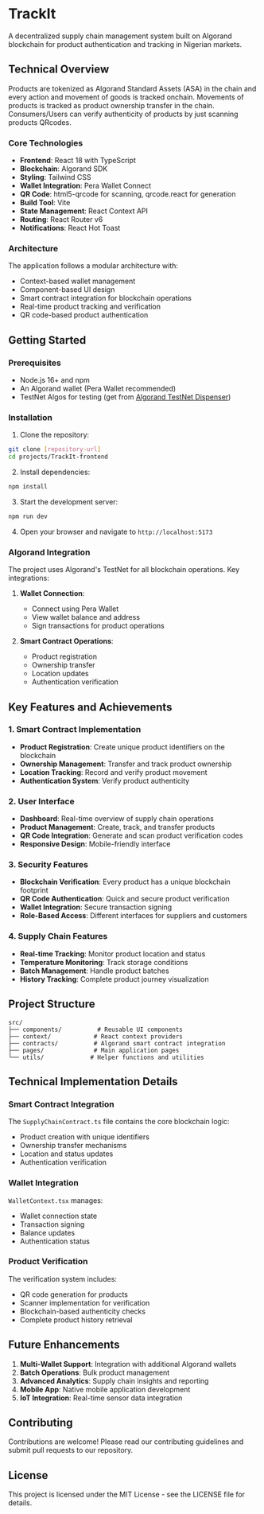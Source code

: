 # TrackIt 
A decentralized supply chain management system built on Algorand blockchain for product authentication and tracking in Nigerian markets.

## Technical Overview
Products are tokenized as Algorand Standard Assets (ASA) in the chain and every action and movement of goods is tracked onchain. Movements of products is tracked as product ownership transfer in the chain.
Consumers/Users can verify authenticity of products by just scanning products QRcodes.

### Core Technologies

- **Frontend**: React 18 with TypeScript
- **Blockchain**: Algorand SDK
- **Styling**: Tailwind CSS
- **Wallet Integration**: Pera Wallet Connect
- **QR Code**: html5-qrcode for scanning, qrcode.react for generation
- **Build Tool**: Vite
- **State Management**: React Context API
- **Routing**: React Router v6
- **Notifications**: React Hot Toast

### Architecture

The application follows a modular architecture with:

- Context-based wallet management
- Component-based UI design
- Smart contract integration for blockchain operations
- Real-time product tracking and verification
- QR code-based product authentication

## Getting Started

### Prerequisites

- Node.js 16+ and npm
- An Algorand wallet (Pera Wallet recommended)
- TestNet Algos for testing (get from [Algorand TestNet Dispenser](https://bank.testnet.algorand.network/))

### Installation

1. Clone the repository:
```bash
git clone [repository-url]
cd projects/TrackIt-frontend
```

2. Install dependencies:
```bash
npm install
```

3. Start the development server:
```bash
npm run dev
```

4. Open your browser and navigate to `http://localhost:5173`

### Algorand Integration

The project uses Algorand's TestNet for all blockchain operations. Key integrations:

1. **Wallet Connection**:
   - Connect using Pera Wallet
   - View wallet balance and address
   - Sign transactions for product operations

2. **Smart Contract Operations**:
   - Product registration
   - Ownership transfer
   - Location updates
   - Authentication verification

## Key Features and Achievements

### 1. Smart Contract Implementation

- **Product Registration**: Create unique product identifiers on the blockchain
- **Ownership Management**: Transfer and track product ownership
- **Location Tracking**: Record and verify product movement
- **Authentication System**: Verify product authenticity

### 2. User Interface

- **Dashboard**: Real-time overview of supply chain operations
- **Product Management**: Create, track, and transfer products
- **QR Code Integration**: Generate and scan product verification codes
- **Responsive Design**: Mobile-friendly interface

### 3. Security Features

- **Blockchain Verification**: Every product has a unique blockchain footprint
- **QR Code Authentication**: Quick and secure product verification
- **Wallet Integration**: Secure transaction signing
- **Role-Based Access**: Different interfaces for suppliers and customers

### 4. Supply Chain Features

- **Real-time Tracking**: Monitor product location and status
- **Temperature Monitoring**: Track storage conditions
- **Batch Management**: Handle product batches
- **History Tracking**: Complete product journey visualization

## Project Structure

```
src/
├── components/          # Reusable UI components
├── context/            # React context providers
├── contracts/          # Algorand smart contract integration
├── pages/              # Main application pages
└── utils/             # Helper functions and utilities
```

## Technical Implementation Details

### Smart Contract Integration

The `SupplyChainContract.ts` file contains the core blockchain logic:

- Product creation with unique identifiers
- Ownership transfer mechanisms
- Location and status updates
- Authentication verification

### Wallet Integration

`WalletContext.tsx` manages:

- Wallet connection state
- Transaction signing
- Balance updates
- Authentication status

### Product Verification

The verification system includes:

- QR code generation for products
- Scanner implementation for verification
- Blockchain-based authenticity checks
- Complete product history retrieval

## Future Enhancements

1. **Multi-Wallet Support**: Integration with additional Algorand wallets
2. **Batch Operations**: Bulk product management
3. **Advanced Analytics**: Supply chain insights and reporting
4. **Mobile App**: Native mobile application development
5. **IoT Integration**: Real-time sensor data integration

## Contributing

Contributions are welcome! Please read our contributing guidelines and submit pull requests to our repository.

## License

This project is licensed under the MIT License - see the LICENSE file for details.
